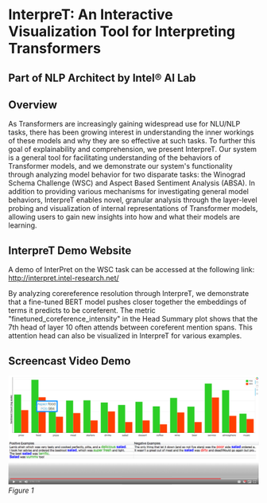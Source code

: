 # InterpreT: An Interactive Visualization Tool for Interpreting Transformers
## Part of NLP Architect by Intel® AI Lab

## Overview

As Transformers are increasingly gaining widespread use for NLU/NLP tasks, there has been growing interest in understanding the inner workings of these models and why they are so effective at such tasks. To further this goal of explainability and comprehension, we present InterpreT. Our system is a general tool for facilitating understanding of the behaviors of Transformer models, and we demonstrate our system's functionality through analyzing model behavior for two disparate tasks: the Winograd Schema Challenge (WSC) and Aspect Based Sentiment Analysis (ABSA). In addition to providing various mechanisms for investigating general model behaviors, InterpreT enables novel, granular analysis through the layer-level probing and visualization of internal representations of Transformer models, allowing users to gain new insights into how and what their models are learning. 

## InterpreT Demo Website
A demo of InterPret on the WSC task can be accessed at the following link: http://interpret.intel-research.net/

By analyzing corereference resolution through InterpreT, we demonstrate that a fine-tuned BERT model pushes closer together the embeddings of terms it predicts to be coreferent. The metric "finetuned_coreference_intensity" in the Head Summary plot shows that the 7th head of layer 10 often attends between coreferent mention spans. This attention head can also be visualized in InterpreT for various examples. 

## Screencast Video Demo

[![Video Demo](https://raw.githubusercontent.com/IntelLabs/nlp-architect/master/solutions/absa_solution/assets/video.png)](https://drive.google.com/file/d/1MbESn2RI58PYsfhX4zX9jivCzQzuhtPR/view)
*Figure 1*

